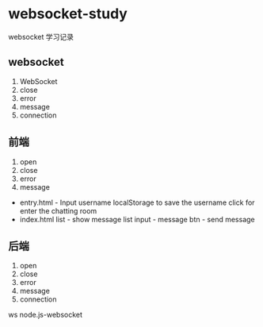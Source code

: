 # websocket-study

websocket 学习记录

## websocket

1.  WebSocket
2.  close
3.  error
4.  message
5.  connection

## 前端

1. open
2. close
3. error
4. message

- entry.html -
  Input username
  localStorage to save the username
  click for enter the chatting room
- index.html
  list - show message list
  input - message
  btn - send message

## 后端

1. open
2. close
3. error
4. message
5. connection

ws node.js-websocket
